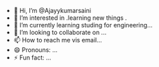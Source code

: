 - 👋 Hi, I’m @Ajayykumarsaini
- 👀 I’m interested in .learning new things .
- 🌱 I’m currently learning studing for engineering...
- 💞️ I’m looking to collaborate on ...
- 📫 How to reach me vis email...
- 😄 Pronouns: ...
- ⚡ Fun fact: ...

<!---
Ajayykumarsaini/Ajayykumarsaini is a ✨ special ✨ repository because its `README.md` (this file) appears on your GitHub profile.
You can click the Preview link to take a look at your changes.
--->

